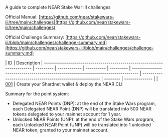 A guide to complete NEAR Stake War III challenges

Official Manual: [https://github.com/near/stakewars-iii/tree/main/challenges](https://github.com/near/stakewars-iii/tree/main/challenges) 

Official Challenge Summary: [https://github.com/near/stakewars-iii/blob/main/challenges/challenge-summary.md](https://github.com/near/stakewars-iii/blob/main/challenges/challenge-summary.md)

| ID                                                                       | Description
| ------------------------------------------------------------------------ | --------- | ------------ | ---------- | --------- | --------------------------------------------------------------------------------- | --------------------------------------------------------- | -------- | -------------- |
| [001](https://github.com/ShogunCanSwim/near-staking-wars/blob/main/001.md) | Create your Shardnet wallet & deploy the NEAR CLI

Summary for the point system:
* Delegated NEAR Points (DNP): at the end of the Stake Wars program, each Delegated NEAR Point (DNP) will be translated into 500 NEAR tokens delegated to your mainnet account for 1 year.
* Unlocked NEAR Points (UNP): at the end of the Stake Wars program, each Unlocked NEAR Point (UNP) will be translated into 1 unlocked NEAR token, granted to your mainnet account.
